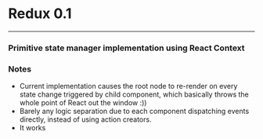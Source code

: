# Redux 0.1

---

### Primitive state manager implementation using React Context


### Notes
- Current implementation causes the root node to re-render on every state change triggered by child component, which basically throws the whole point of React out the window :))
- Barely any logic separation due to each component dispatching events directly, instead of using action creators.
- It works
